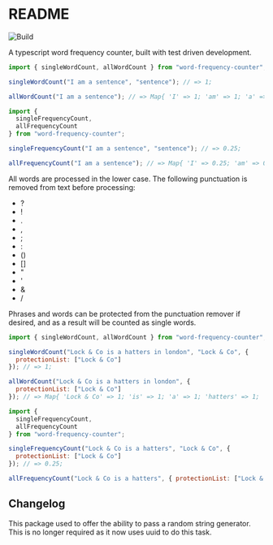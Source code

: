 # README

![Build](https://github.com/HenryPenton/pentonopolis/actions/workflows/CI-CD.yml/badge.svg)

A typescript word frequency counter, built with test driven development.

```javascript
import { singleWordCount, allWordCount } from "word-frequency-counter";

singleWordCount("I am a sentence", "sentence"); // => 1;

allWordCount("I am a sentence"); // => Map{ 'I' => 1; 'am' => 1; 'a' => 1; 'sentence' => 1; };
```

```javascript
import {
  singleFrequencyCount,
  allFrequencyCount
} from "word-frequency-counter";

singleFrequencyCount("I am a sentence", "sentence"); // => 0.25;

allFrequencyCount("I am a sentence"); // => Map{ 'I' => 0.25; 'am' => 0.25; 'a' => 0.25; 'sentence' => 0.25; };
```

All words are processed in the lower case. The following punctuation is removed from text before processing:

- ?
- !
- .
- ,
- ;
- :
- ()
- []
- "
- '
- &
- /

Phrases and words can be protected from the punctuation remover if desired, and as a result will be counted as single words.

```javascript
import { singleWordCount, allWordCount } from "word-frequency-counter";

singleWordCount("Lock & Co is a hatters in london", "Lock & Co", {
  protectionList: ["Lock & Co"]
}); // => 1;

allWordCount("Lock & Co is a hatters in london", {
  protectionList: ["Lock & Co"]
}); // => Map{ 'Lock & Co' => 1; 'is' => 1; 'a' => 1; 'hatters' => 1; 'in' => 1; 'london' => 1; };
```

```javascript
import {
  singleFrequencyCount,
  allFrequencyCount
} from "word-frequency-counter";

singleFrequencyCount("Lock & Co is a hatters", "Lock & Co", {
  protectionList: ["Lock & Co"]
}); // => 0.25;

allFrequencyCount("Lock & Co is a hatters", { protectionList: ["Lock & Co"] }); // => Map{ 'Lock & Co' => 0.25; 'is' => 0.25; 'a' => 0.25; 'hatters' => 0.25; };
```

## Changelog

This package used to offer the ability to pass a random string generator. This is no longer required as it now uses uuid to do this task.
